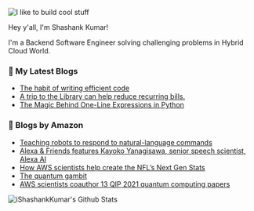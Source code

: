 ![I like to build cool stuff](https://res.cloudinary.com/dt8g3rhcy/image/upload/v1595929574/i_like_to_build_cool_shit._1_nzbwjh.png)

Hey y'all, I'm Shashank Kumar! 

I'm a Backend Software Engineer solving challenging problems in Hybrid Cloud World.

### 📕 My Latest Blogs
<!-- BLOG-POST-LIST:START -->
- [The habit of writing efficient code](https://medium.com/@ishashankkumar/the-habit-of-writing-efficient-code-153b05f04269?source=rss-d24dda280d5f------2)
- [A trip to the Library can help reduce recurring bills.](https://medium.com/swlh/a-trip-to-the-library-can-help-reduce-recurring-bills-23bca495cdf5?source=rss-d24dda280d5f------2)
- [The Magic Behind One-Line Expressions in Python](https://medium.com/swlh/the-magic-behind-one-line-expressions-in-python-816c10180c5c?source=rss-d24dda280d5f------2)
<!-- BLOG-POST-LIST:END -->

### 📕 Blogs by Amazon
<!-- AMAZON-BLOG-POST-LIST:START -->
- [Teaching robots to respond to natural-language commands](https://www.amazon.science/blog/teaching-robots-to-respond-to-natural-language-commands)
- [Alexa & Friends features Kayoko Yanagisawa, senior speech scientist, Alexa AI](https://www.amazon.science/videos-webinars/alexa-friends-features-kayoko-yanagisawa-senior-speech-scientist-alexa-ai)
- [How AWS scientists help create the NFL’s Next Gen Stats](https://www.amazon.science/latest-news/how-aws-scientists-help-create-the-nfls-next-gen-stats)
- [The quantum gambit](https://www.amazon.science/latest-news/the-quantum-gambit)
- [AWS scientists coauthor 13 QIP 2021 quantum computing papers](https://www.amazon.science/blog/aws-scientists-coauthor-13-qip-2021-quantum-computing-papers)
<!-- AMAZON-BLOG-POST-LIST:END -->



<img align="center" alt="iShashankKumar's Github Stats" src="https://github-readme-stats.vercel.app/api?username=ishashankkumar&show_icons=true&hide_border=true" />
